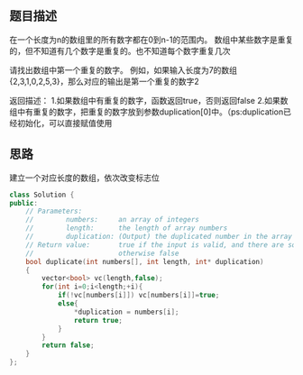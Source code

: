 ## 题目描述
在一个长度为n的数组里的所有数字都在0到n-1的范围内。 数组中某些数字是重复的，但不知道有几个数字是重复的。也不知道每个数字重复几次

请找出数组中第一个重复的数字。 例如，如果输入长度为7的数组{2,3,1,0,2,5,3}，那么对应的输出是第一个重复的数字2

返回描述：
1.如果数组中有重复的数字，函数返回true，否则返回false
2.如果数组中有重复的数字，把重复的数字放到参数duplication[0]中。（ps:duplication已经初始化，可以直接赋值使用


## 思路
建立一个对应长度的数组，依次改变标志位
```c++
class Solution {
public:
    // Parameters:
    //        numbers:     an array of integers
    //        length:      the length of array numbers
    //        duplication: (Output) the duplicated number in the array number
    // Return value:       true if the input is valid, and there are some duplications in the array number
    //                     otherwise false
    bool duplicate(int numbers[], int length, int* duplication)
    {
        vector<bool> vc(length,false);
        for(int i=0;i<length;+i){
            if(!vc[numbers[i]]) vc[numbers[i]]=true;
            else{
                *duplication = numbers[i];
                return true;
            }
        }
        return false;
    }
};
```
